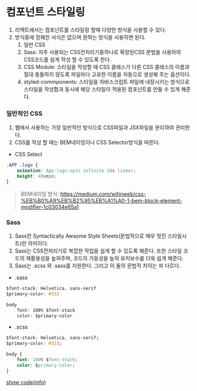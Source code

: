 # 컴포넌트 스타일링

1. 리액트에서는 컴포넌트를 스타일링 할때 다양한 방식을 사용할 수 있다.
2. 방식중에 정해진 서식은 없으며 원하는 방식을 사용하면 된다.
    1. 일반 CSS
    2. Sass: 자주 사용되는 CSS전처리기중하나로 확장된CSS 문법을 사용하여 CSS코드를 쉽게 작성 할 수 있도록 한다.
    3. CSS Module: 스타일을 작성할 때 CSS 클래스가 다른 CSS 클래스의 이름과 절대 충돌하지 않도록 파일마다 고유한 이름을 자동으로 생성해 주는 옵션이다.
    4. styled-commponents: 스타일을 자바스크립트 파일에 내장시키는 방식으로 스타일을 작성함과 동시에 해당 스타일이 적용된 컴포넌트를 만들 수 있게 해준다.

### 일반적인 CSS

1. 웹에서 사용하는 가장 일반적인 방식으로 CSS파일과 JSX파일을 분리하여 관리한다.
2. CSS를 작성 할 때는 BEM네이밍이나 CSS Selector방식을 따른다.

-   CSS Select

```CSS
.APP .logo {
    animation: App-logo-spin infinite 20s linear;
    height: 40vmin;
}
```

> BEM네이밍 방식: https://medium.com/witinweb/css-%EB%B0%A9%EB%B2%95%EB%A1%A0-1-bem-block-element-modifier-1c03034e65a1

### Sass

1. Sass란 Syntactically Awsome Style Sheets(문법적으로 매우 멋진 스타일시트)란 의미이다.
2. Sass는 CSS전처리기로 복잡한 작업을 쉽게 할 수 있도록 해준다. 또한 스타일 코드의 재활용성을 높혀주며, 코드의 가동성을 높혀 유지보수를 더욱 쉽게 해준다.
3. Sass는 .scss 와 .sass를 지원한다. 그리고 이 둘의 문법적 차이는 꾀 다르다.

-   .sass

```CSS
$font-stack: Helvetica, sans-serif
$primary-color: #333

body
    font: 100% $font-stack
    color: $primary-color
```

-   .scss

```CSS
$font-stack: Helvetica, sans-serif;
$primary-color: #333;

body {
    font: 100% $font-stack;
    color: $primary-color;
}
```

[show code(info)](https://github.com/MristerWing/PrivateProject/blob/master/8.Javascript/reactExam/styling-react/src/sass)
